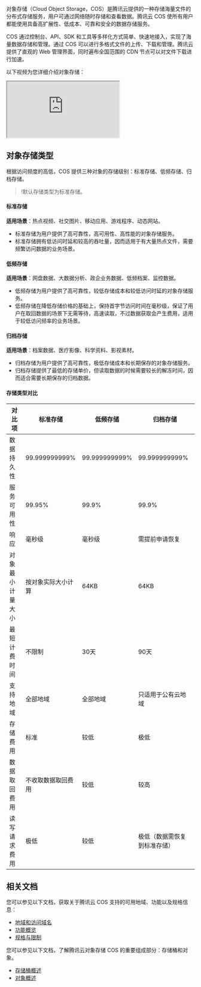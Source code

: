 

对象存储（Cloud Object Storage，COS）是腾讯云提供的一种存储海量文件的分布式存储服务，用户可通过网络随时存储和查看数据。腾讯云 COS 使所有用户都能使用具备高扩展性、低成本、可靠和安全的数据存储服务。

COS 通过控制台、API、SDK 和工具等多样化方式简单、快速地接入，实现了海量数据存储和管理。通过 COS 可以进行多格式文件的上传、下载和管理。腾讯云提供了直观的 Web 管理界面，同时遍布全国范围的 CDN 节点可以对文件下载进行加速。

以下视频为您详细介绍对象存储：
<div class="doc-video-mod"><iframe src="https://cloud.tencent.com/edu/learning/quick-play/1823-20772?source=gw.doc.media&withPoster=1&notip=1"></iframe></div>

## 对象存储类型

根据访问频度的高低，COS 提供三种对象的存储级别：标准存储、低频存储、归档存储。

>!默认存储类型为标准存储。

#### 标准存储
**适用场景**：热点视频、社交图片、移动应用、游戏程序、动态网站。

- 标准存储为用户提供了高可靠性，高可用性、高性能的对象存储服务。
- 标准存储拥有低访问时延和较高的吞吐量，因而适用于有大量热点文件，需要频繁访问数据的业务场景。


#### 低频存储
**适用场景**：网盘数据、大数据分析、政企业务数据、低频档案、监控数据。

- 低频存储为用户提供了高可靠性，较低存储成本和较低访问时延的对象存储服务。
- 低频存储在降低存储价格的基础上，保持首字节访问时间在毫秒级，保证了用户在取回数据的场景下无需等待，高速读取，不过数据获取会产生费用，适用于较低访问频率的业务场景。


#### 归档存储
**适用场景**：档案数据、医疗影像、科学资料、影视素材。

- 归档存储为用户提供了高可靠性，极低存储成本和长期保存的对象存储服务。
- 归档存储提供了最低的存储单价，但读取数据的时候需要较长的解冻时间，因而适合需要长期保存的归档数据。



#### 存储类型对比

对比项	|标准存储|	低频存储|	归档存储
---|---|---|----
数据持久性|	99.999999999%	|99.999999999%|	99.999999999%
服务可用性	|99.95%	|99.9%	|99.9%
响应	|毫秒级	|毫秒级	|需提前申请恢复
对象最小计量大小|	按对象实际大小计算|	64KB|	64KB
最短计费时间	|不限制	|30天	|90天
支持地域|	全部地域	|全部地域|	只适用于公有云地域
存储费用	|标准	|较低	|极低
数据取回费用	|不收取数据取回费用|	较低	|较高
读写请求费用	|极低|	较低|	极低（数据需恢复到标准存储）

## 相关文档
您可以参见以下文档，获取关于腾讯云 COS 支持的可用地域、功能以及规格信息：
- [地域和访问域名](https://cloud.tencent.com/document/product/436/6224)
- [功能概览](https://cloud.tencent.com/document/product/436/8186)
- [规格与限制](https://cloud.tencent.com/document/product/436/14518)

您可以参见以下文档，了解腾讯云对象存储 COS 的重要组成部分：存储桶和对象。
- [存储桶概述](https://cloud.tencent.com/document/product/436/13312)
- [对象概述](https://cloud.tencent.com/document/product/436/13324)

